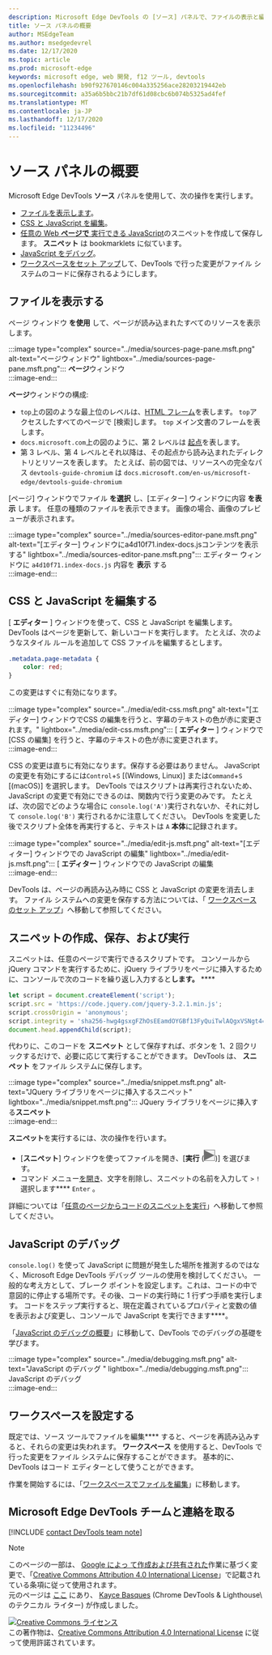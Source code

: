 ```yaml
---
description: Microsoft Edge DevTools の [ソース] パネルで、ファイルの表示と編集、スニペットの作成、JavaScript のデバッグ、ワークスペースの設定を行います。
title: ソース パネルの概要
author: MSEdgeTeam
ms.author: msedgedevrel
ms.date: 12/17/2020
ms.topic: article
ms.prod: microsoft-edge
keywords: microsoft edge, web 開発, f12 ツール, devtools
ms.openlocfilehash: b90f927670146c004a335256ace28203219442eb
ms.sourcegitcommit: a35a6b5bbc21b7df61d08cbc6b074b5325ad4fef
ms.translationtype: MT
ms.contentlocale: ja-JP
ms.lasthandoff: 12/17/2020
ms.locfileid: "11234496"
---
```

<!-- Copyright Kayce Basques 

   Licensed under the Apache License, Version 2.0 (the "License");
   you may not use this file except in compliance with the License.
   You may obtain a copy of the License at

       https://www.apache.org/licenses/LICENSE-2.0

   Unless required by applicable law or agreed to in writing, software
   distributed under the License is distributed on an "AS IS" BASIS,
   WITHOUT WARRANTIES OR CONDITIONS OF ANY KIND, either express or implied.
   See the License for the specific language governing permissions and
   limitations under the License.  -->

# ソース パネルの概要  

Microsoft Edge DevTools **ソース** パネルを使用して、次の操作を実行します。  

*   [ファイルを表示します](#display-files)。  
*   [CSS と JavaScript を編集](#edit-css-and-javascript)。  
*   [任意の Web **ページで** 実行できる JavaScript](#create-save-and-run-snippets)のスニペットを作成して保存します。  **スニペット** は bookmarklets に似ています。  
*   [JavaScript をデバッグ](#debug-javascript)。  
*   [ワークスペースをセット アップ](#set-up-a-workspace)して、DevTools で行った変更がファイル システムのコードに保存されるようにします。  
    
## ファイルを表示する  

ページ ウィンドウ **を使用** して、ページが読み込まれたすべてのリソースを表示します。

:::image type="complex" source="../media/sources-page-pane.msft.png" alt-text="ページウィンドウ" lightbox="../media/sources-page-pane.msft.png":::
   **ページ**ウィンドウ  
:::image-end:::  

**ページ**ウィンドウの構成:  
*   `top`上の図のような最上位のレベルは、[HTML フレーム][W3CHtml4Frames]を表します。  `top`アクセスしたすべてのページで [検索]します。  `top` メイン文書のフレームを表します。  
*   `docs.microsoft.com`上の図のように、第 2 レベルは [起点][HtmlstandardOrigin]を表します。  
*   第 3 レベル、第 4 レベルとそれ以降は、その起点から読み込まれたディレクトリとリソースを表します。  たとえば、前の図では、リソースへの完全なパス `devtools-guide-chromium` は `docs.microsoft.com/en-us/microsoft-edge/devtools-guide-chromium`  
    
[ページ] ウィンドウでファイル **を選択** し、[エディター] ウィンドウに内容 **を表示** します。  任意の種類のファイルを表示できます。  画像の場合、画像のプレビューが表示されます。  

:::image type="complex" source="../media/sources-editor-pane.msft.png" alt-text="[エディター] ウィンドウにa4d10f71.index-docs.jsコンテンツを表示する" lightbox="../media/sources-editor-pane.msft.png":::
   エディター ウィンドウに `a4d10f71.index-docs.js` 内容を **表示** する  
:::image-end:::  

## CSS と JavaScript を編集する  

[ **エディター** ] ウィンドウを使って、CSS と JavaScript を編集します。  DevTools はページを更新して、新しいコードを実行します。  たとえば、次のようなスタイル ルールを追加して CSS ファイルを編集するとします。

```css
.metadata.page-metadata {
    color: red;
}
```

この変更はすぐに有効になります。

:::image type="complex" source="../media/edit-css.msft.png" alt-text="[エディター] ウィンドウでCSS の編集を行うと、字幕のテキストの色が赤に変更されます。" lightbox="../media/edit-css.msft.png":::
   [ **エディター** ] ウィンドウで [CSS の編集] を行うと、字幕のテキストの色が赤に変更されます。  
:::image-end:::  

CSS の変更は直ちに有効になります。保存する必要はありません。  JavaScript の変更を有効にするには`Control`+`S` [\(Windows, Linux\)] または`Command`+`S` [\(macOS\)] を選択します。  DevTools ではスクリプトは再実行されないため、 JavaScript の変更で有効にできるのは、関数内で行う変更のみです。  たとえば、次の図でどのような場合に `console.log('A')`実行されないか、それに対して `console.log('B')` 実行されるかに注意してください。  DevTools を変更した後でスクリプト全体を再実行すると、テキストは `A` **本体**に記録されます。  

:::image type="complex" source="../media/edit-js.msft.png" alt-text="[エディター] ウィンドウでの JavaScript の編集" lightbox="../media/edit-js.msft.png":::
   [ **エディター** ] ウィンドウでの JavaScript の編集  
:::image-end:::  

DevTools は、ページの再読み込み時に CSS と JavaScript の変更を消去します。  ファイル システムへの変更を保存する方法については、「 [ワークスペースのセット アップ](#set-up-a-workspace)」へ移動して参照してください。  

## スニペットの作成、保存、および実行  

スニペットは、任意のページで実行できるスクリプトです。  コンソールから jQuery コマンドを実行するために、jQuery ライブラリをページに挿入するために、コンソールで次のコードを繰り返し入力すると**します。** ****  

```javascript
let script = document.createElement('script');
script.src = 'https://code.jquery.com/jquery-3.2.1.min.js';
script.crossOrigin = 'anonymous';
script.integrity = 'sha256-hwg4gsxgFZhOsEEamdOYGBf13FyQuiTwlAQgxVSNgt4=';
document.head.appendChild(script);
```  

代わりに、このコードを **スニペット** として保存すれば、ボタンを 1、2 回クリックするだけで、必要に応じて実行することができます。  DevTools は、 **スニペット** をファイル システムに保存します。  

:::image type="complex" source="../media/snippet.msft.png" alt-text="JQuery ライブラリをページに挿入するスニペット" lightbox="../media/snippet.msft.png":::
   JQuery ライブラリをページに挿入する**スニペット**  
:::image-end:::  

**スニペット**を実行するには、次の操作を行います。

*   [**スニペット**] ウィンドウを使ってファイルを開き、[**実行** \(![ボタンの実行][ImageRunIcon]\)] を選びます。  
*   コマンド メニュー[を開き][DevtoolsGuideChromiumCommandMenuIndex]、文字を削除し、スニペットの名前を入力して `>` `!` 選択します**** `Enter` 。  
    
詳細については「[任意のページからコードのスニペットを実行][DevtoolsGuideChromiumJavascriptSnippets]」へ移動して参照してください。

## JavaScript のデバッグ   

`console.log()` を使って JavaScript に問題が発生した場所を推測するのではなく、Microsoft Edge DevTools デバッグ ツールの使用を検討してください。  一般的な考え方として、ブレーク ポイントを設定します。これは、コードの中で意図的に停止する場所です。その後、コードの実行時に 1 行ずつ手順を実行します。  コードをステップ実行すると、現在定義されているプロパティと変数の値を表示および変更し、コンソールで JavaScript を実行できます****。

「[JavaScript のデバッグの概要][DevtoolsGuideChromiumJavascriptIndex]」に移動して、DevTools でのデバッグの基礎を学びます。

:::image type="complex" source="../media/debugging.msft.png" alt-text="JavaScript のデバッグ " lightbox="../media/debugging.msft.png":::
   JavaScript のデバッグ   
:::image-end:::  

## ワークスペースを設定する  

既定では、ソース ツールでファイルを編集**** すると、ページを再読み込みすると、それらの変更は失われます。  **ワークスペース** を使用すると、DevTools で行った変更をファイル システムに保存することができます。  基本的に、DevTools はコード エディターとして使うことができます。

作業を開始するには、「[ワークスペースでファイルを編集][DevtoolsGuideChromiumWorkspacesIndex]」に移動します。

## Microsoft Edge DevTools チームと連絡を取る  

[!INCLUDE [contact DevTools team note](../includes/contact-devtools-team-note.md)]  

<!-- image links -->  

[ImageRunIcon]: ../media/run-snippet-icon.msft.png  

<!-- links -->  

[DevtoolsGuideChromiumCommandMenuIndex]: ../command-menu/index.md "Microsoft Edge DevTools コマンド メニューを使用してコマンドを実行する |Microsoft Docs"  
[DevtoolsGuideChromiumJavascriptIndex]: ../javascript/index.md "Microsoft Edge DevTools での JavaScript のデバッグを開始する |Microsoft Docs"  
[DevtoolsGuideChromiumJavascriptSnippets]: ../javascript/snippets.md "Microsoft Edge DevTools を使用して任意のページで JavaScript のスニペットを実行する |Microsoft Docs"  
[DevtoolsGuideChromiumWorkspacesIndex]: ../workspaces/index.md "ワークスペースを使用してファイルを編集する |Microsoft Docs"  

[HtmlstandardOrigin]: https://html.spec.whatwg.org/multipage/origin.html#origin "Origin |HTML 標準"  

[W3CHtml4Frames]: https://w3.org/TR/html401/present/frames.html "フレーム |W3C"  

> [!NOTE]
> このページの一部は、 [Google によっ て作成および共有された][GoogleSitePolicies]作業に基づく変更で、「[Creative Commons Attribution 4.0 International License][CCA4IL]」で記載されている条項に従って使用されます。  
> 元のページは [ここ](https://developers.google.com/web/tools/chrome-devtools/sources) にあり、 [Kayce Basques][KayceBasques] \(Chrome DevTools \& Lighthouse\ のテクニカル ライター) が作成しました。  

[![Creative Commons ライセンス][CCby4Image]][CCA4IL]  
この著作物は、[Creative Commons Attribution 4.0 International License][CCA4IL] に従って使用許諾されています。  

[CCA4IL]: https://creativecommons.org/licenses/by/4.0  
[CCby4Image]: https://i.creativecommons.org/l/by/4.0/88x31.png  
[GoogleSitePolicies]: https://developers.google.com/terms/site-policies  
[KayceBasques]: https://developers.google.com/web/resources/contributors/kaycebasques  
